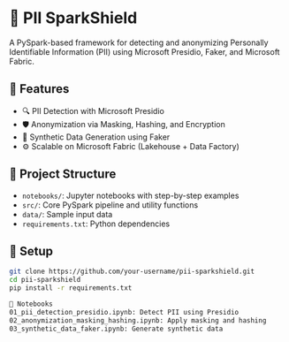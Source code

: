 # 🔐 PII SparkShield

A PySpark-based framework for detecting and anonymizing Personally Identifiable Information (PII) using Microsoft Presidio, Faker, and Microsoft Fabric.

## 🚀 Features

- 🔍 PII Detection with Microsoft Presidio
- 🛡️ Anonymization via Masking, Hashing, and Encryption
- 🧪 Synthetic Data Generation using Faker
- ⚙️ Scalable on Microsoft Fabric (Lakehouse + Data Factory)

## 📁 Project Structure

- `notebooks/`: Jupyter notebooks with step-by-step examples
- `src/`: Core PySpark pipeline and utility functions
- `data/`: Sample input data
- `requirements.txt`: Python dependencies

## 🧰 Setup

```bash
git clone https://github.com/your-username/pii-sparkshield.git
cd pii-sparkshield
pip install -r requirements.txt

📓 Notebooks
01_pii_detection_presidio.ipynb: Detect PII using Presidio
02_anonymization_masking_hashing.ipynb: Apply masking and hashing
03_synthetic_data_faker.ipynb: Generate synthetic data
